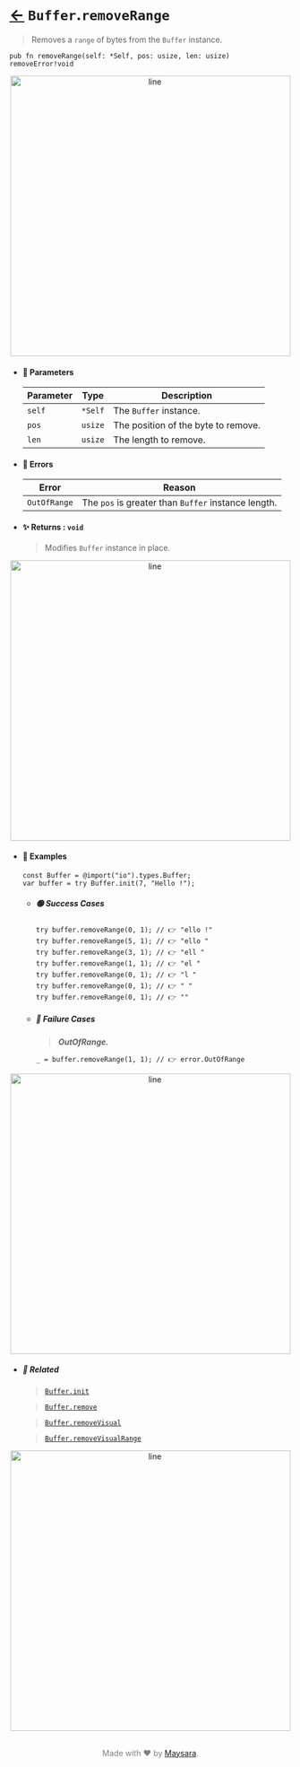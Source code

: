 # [←](../Buffer.md) `Buffer`.`removeRange`

> Removes a `range` of bytes from the `Buffer` instance.

```zig
pub fn removeRange(self: *Self, pos: usize, len: usize) removeError!void
```


<div align="center">
<img src="https://github.com/maysara-elshewehy/io-bench/tree/main/dist/img/md/line.png" alt="line" style="width:500px;"/>
</div>

- #### 🧩 Parameters

    | Parameter | Type    | Description                         |
    | --------- | ------- | ----------------------------------- |
    | `self`    | `*Self` | The `Buffer` instance.              |
    | `pos`     | `usize` | The position of the byte to remove. |
    | `len`     | `usize` | The length to remove.               |

- #### 🚫 Errors

    | Error        | Reason                                              |
    | ------------ | --------------------------------------------------- |
    | `OutOfRange` | The `pos` is greater than `Buffer` instance length. |

- #### ✨ Returns : `void`

    > Modifies `Buffer` instance in place.

<div align="center">
<img src="https://github.com/maysara-elshewehy/io-bench/tree/main/dist/img/md/line.png" alt="line" style="width:500px;"/>
</div>

- #### 🧪 Examples

    ```zig
    const Buffer = @import("io").types.Buffer;
    var buffer = try Buffer.init(7, "Hello !");
    ```

    - ##### 🟢 Success Cases

        ```zig
        try buffer.removeRange(0, 1); // 👉 "ello !"
        try buffer.removeRange(5, 1); // 👉 "ello "
        try buffer.removeRange(3, 1); // 👉 "ell "
        try buffer.removeRange(1, 1); // 👉 "el "
        try buffer.removeRange(0, 1); // 👉 "l "
        try buffer.removeRange(0, 1); // 👉 " "
        try buffer.removeRange(0, 1); // 👉 ""
        ```

    - ##### 🔴 Failure Cases

        > **_OutOfRange._**

        ```zig
        _ = buffer.removeRange(1, 1); // 👉 error.OutOfRange
        ```

<div align="center">
<img src="https://github.com/maysara-elshewehy/io-bench/tree/main/dist/img/md/line.png" alt="line" style="width:500px;"/>
</div>

- ##### 🔗 Related

  > [`Buffer.init`](./init.md)

  > [`Buffer.remove`](./remove.md)

  > [`Buffer.removeVisual`](./removeVisual.md)

  > [`Buffer.removeVisualRange`](./removeVisualRange.md)

<div align="center">
<img src="https://github.com/maysara-elshewehy/io-bench/tree/main/dist/img/md/line.png" alt="line" style="width:500px;"/>
</div>

<p align="center" style="color:grey;"><br />Made with ❤️ by <a href="http://github.com/maysara-elshewehy" target="blank">Maysara</a>.</p>